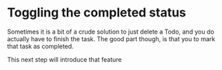 # Toggling the completed status
Sometimes it is a bit of a crude solution to just delete a Todo, and you do actually have to finish the task.
The good part though, is that you to mark that task as completed. 

This next step will introduce that feature